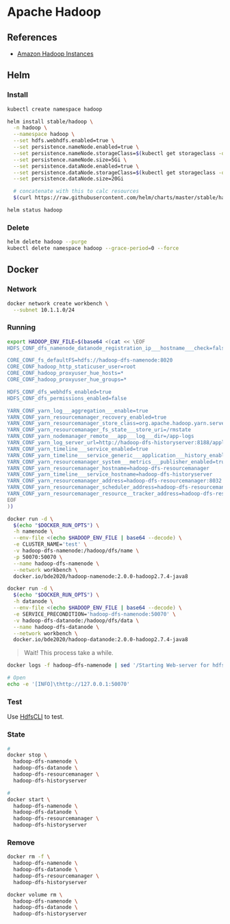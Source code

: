 # Apache Hadoop

<!--
https://www.linkedin.com/learning/learning-hadoop-2/introducing-hadoop-cluster-components
-->

## References

- [Amazon Hadoop Instances](https://www.shodan.io/search?query=port%3A%2250070%22+org%3A%22amazon.com%22)

<!--
docker exec -i flume /bin/sh << EOSHELL
wget \
  -O /opt/flume/lib/hadoop-hdfs-2.7.4.jar \
  https://repo1.maven.org/maven2/org/apache/hadoop/hadoop-hdfs/2.7.4/hadoop-hdfs-2.7.4.jar
EOSHELL
-->

<!--
https://www.jowanza.com/blog/which-hadoop-file-format-should-i-use
-->

## Helm

### Install

```sh
kubectl create namespace hadoop
```

```sh
helm install stable/hadoop \
  -n hadoop \
  --namespace hadoop \
  --set hdfs.webhdfs.enabled=true \
  --set persistence.nameNode.enabled=true \
  --set persistence.nameNode.storageClass=$(kubectl get storageclass -o jsonpath='{.items[0].metadata.name}') \
  --set persistence.nameNode.size=5Gi \
  --set persistence.dataNode.enabled=true \
  --set persistence.dataNode.storageClass=$(kubectl get storageclass -o jsonpath='{.items[0].metadata.name}') \
  --set persistence.dataNode.size=20Gi

  # concatenate with this to calc resources
  $(curl https://raw.githubusercontent.com/helm/charts/master/stable/hadoop/tools/calc_resources.sh | /bin/bash -s -- 50)
```

```sh
helm status hadoop
```

### Delete

```sh
helm delete hadoop --purge
kubectl delete namespace hadoop --grace-period=0 --force
```

## Docker

### Network

```sh
docker network create workbench \
  --subnet 10.1.1.0/24
```

### Running

```sh
export HADOOP_ENV_FILE=$(base64 <(cat << \EOF
HDFS_CONF_dfs_namenode_datanode_registration_ip___hostname___check=false

CORE_CONF_fs_defaultFS=hdfs://hadoop-dfs-namenode:8020
CORE_CONF_hadoop_http_staticuser_user=root
CORE_CONF_hadoop_proxyuser_hue_hosts=*
CORE_CONF_hadoop_proxyuser_hue_groups=*

HDFS_CONF_dfs_webhdfs_enabled=true
HDFS_CONF_dfs_permissions_enabled=false

YARN_CONF_yarn_log___aggregation___enable=true
YARN_CONF_yarn_resourcemanager_recovery_enabled=true
YARN_CONF_yarn_resourcemanager_store_class=org.apache.hadoop.yarn.server.resourcemanager.recovery.FileSystemRMStateStore
YARN_CONF_yarn_resourcemanager_fs_state___store_uri=/rmstate
YARN_CONF_yarn_nodemanager_remote___app___log___dir=/app-logs
YARN_CONF_yarn_log_server_url=http://hadoop-dfs-historyserver:8188/applicationhistory/logs/
YARN_CONF_yarn_timeline___service_enabled=true
YARN_CONF_yarn_timeline___service_generic___application___history_enabled=true
YARN_CONF_yarn_resourcemanager_system___metrics___publisher_enabled=true
YARN_CONF_yarn_resourcemanager_hostname=hadoop-dfs-resourcemanager
YARN_CONF_yarn_timeline___service_hostname=hadoop-dfs-historyserver
YARN_CONF_yarn_resourcemanager_address=hadoop-dfs-resourcemanager:8032
YARN_CONF_yarn_resourcemanager_scheduler_address=hadoop-dfs-resourcemanager:8030
YARN_CONF_yarn_resourcemanager_resource__tracker_address=hadoop-dfs-resourcemanager:8031
EOF
))
```

```sh
docker run -d \
  $(echo "$DOCKER_RUN_OPTS") \
  -h namenode \
  --env-file <(echo $HADOOP_ENV_FILE | base64 --decode) \
  -e CLUSTER_NAME='test' \
  -v hadoop-dfs-namenode:/hadoop/dfs/name \
  -p 50070:50070 \
  --name hadoop-dfs-namenode \
  --network workbench \
  docker.io/bde2020/hadoop-namenode:2.0.0-hadoop2.7.4-java8
```

```sh
docker run -d \
  $(echo "$DOCKER_RUN_OPTS") \
  -h datanode \
  --env-file <(echo $HADOOP_ENV_FILE | base64 --decode) \
  -e SERVICE_PRECONDITION='hadoop-dfs-namenode:50070' \
  -v hadoop-dfs-datanode:/hadoop/dfs/data \
  --name hadoop-dfs-datanode \
  --network workbench \
  docker.io/bde2020/hadoop-datanode:2.0.0-hadoop2.7.4-java8
```

<!-- ```sh
docker run -d \
  $(echo "$DOCKER_RUN_OPTS") \
  -h resourcemanager \
  --env-file <(echo $HADOOP_ENV_FILE | base64 --decode) \
  -e SERVICE_PRECONDITION='hadoop-dfs-namenode:50070 hadoop-dfs-datanode:50075 hadoop-dfs-historyserver:8188' \
  --name hadoop-dfs-resourcemanager \
  --network workbench \
  docker.io/bde2020/hadoop-resourcemanager:2.0.0-hadoop2.7.4-java8
```

```sh
docker run -d \
  $(echo "$DOCKER_RUN_OPTS") \
  -h historyserver \
  --env-file <(echo $HADOOP_ENV_FILE | base64 --decode) \
  -e SERVICE_PRECONDITION='hadoop-dfs-namenode:50070 hadoop-dfs-datanode:50075 hadoop-dfs-resourcemanager:8088' \
  -v hadoop-dfs-historyserver:/hadoop/yarn/timeline \
  --name hadoop-dfs-historyserver \
  --network workbench \
  docker.io/bde2020/hadoop-historyserver:2.0.0-hadoop2.7.4-java8
``` -->

> Wait! This process take a while.

```sh
docker logs -f hadoop-dfs-namenode | sed '/Starting Web-server for hdfs/ q'
```

```sh
# Open
echo -e '[INFO]\thttp://127.0.0.1:50070'
```

### Test

Use [HdfsCLI](/hdfscli.md) to test.

### State

```sh
#
docker stop \
  hadoop-dfs-namenode \
  hadoop-dfs-datanode \
  hadoop-dfs-resourcemanager \
  hadoop-dfs-historyserver

#
docker start \
  hadoop-dfs-namenode \
  hadoop-dfs-datanode \
  hadoop-dfs-resourcemanager \
  hadoop-dfs-historyserver
```

### Remove

```sh
docker rm -f \
  hadoop-dfs-namenode \
  hadoop-dfs-datanode \
  hadoop-dfs-resourcemanager \
  hadoop-dfs-historyserver

docker volume rm \
  hadoop-dfs-namenode \
  hadoop-dfs-datanode \
  hadoop-dfs-historyserver
```
